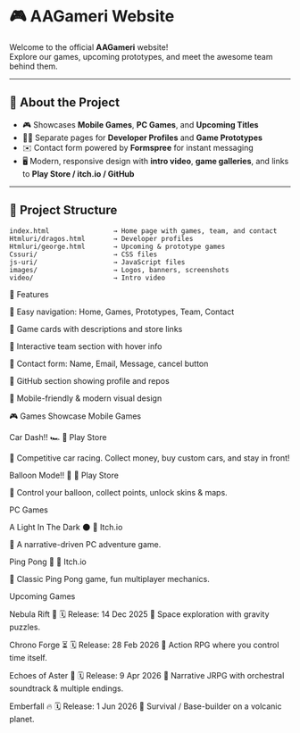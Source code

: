 # 🎮 AAGameri Website

Welcome to the official **AAGameri** website!  
Explore our games, upcoming prototypes, and meet the awesome team behind them.  

---

## 🌟 About the Project
- 🎮 Showcases **Mobile Games**, **PC Games**, and **Upcoming Titles**  
- 👨‍💻 Separate pages for **Developer Profiles** and **Game Prototypes**  
- ✉️ Contact form powered by **Formspree** for instant messaging  
- 🖥️ Modern, responsive design with **intro video**, **game galleries**, and links to **Play Store / itch.io / GitHub**  

---

## 📂 Project Structure
```text
index.html                → Home page with games, team, and contact
Htmluri/dragos.html       → Developer profiles
Htmluri/george.html       → Upcoming & prototype games
Cssuri/                   → CSS files
js-uri/                   → JavaScript files
images/                   → Logos, banners, screenshots
video/                    → Intro video
```

🚀 Features

🔹 Easy navigation: Home, Games, Prototypes, Team, Contact

🔹 Game cards with descriptions and store links

🔹 Interactive team section with hover info

🔹 Contact form: Name, Email, Message, cancel button

🔹 GitHub section showing profile and repos

🔹 Mobile-friendly & modern visual design

🎮 Games Showcase
Mobile Games

Car Dash!! 🏎️
🔗 Play Store

📝 Competitive car racing. Collect money, buy custom cars, and stay in front!

Balloon Mode!! 🎈
🔗 Play Store

📝 Control your balloon, collect points, unlock skins & maps.

PC Games

A Light In The Dark 🌑
🔗 Itch.io

📝 A narrative-driven PC adventure game.

Ping Pong 🏓
🔗 Itch.io

📝 Classic Ping Pong game, fun multiplayer mechanics.

Upcoming Games

Nebula Rift 🌌
🗓 Release: 14 Dec 2025
📝 Space exploration with gravity puzzles.

Chrono Forge ⏳
🗓 Release: 28 Feb 2026
📝 Action RPG where you control time itself.

Echoes of Aster 🌠
🗓 Release: 9 Apr 2026
📝 Narrative JRPG with orchestral soundtrack & multiple endings.

Emberfall 🔥
🗓 Release: 1 Jun 2026
📝 Survival / Base-builder on a volcanic planet.
